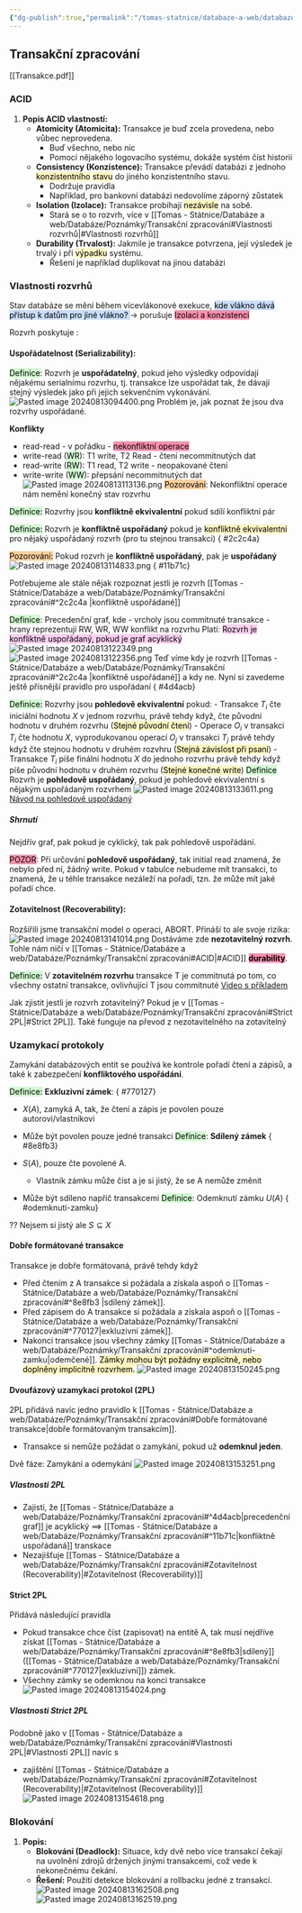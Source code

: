 ```yaml
---
{"dg-publish":true,"permalink":"/tomas-statnice/databaze-a-web/databaze/poznamky/transakcni-zpracovani/","tags":["databaze","databaze_a_web","tomas"],"noteIcon":""}
---
```


## Transakční zpracování
[[Transakce.pdf]]

### ACID
1. **Popis ACID vlastností:**
   - **Atomicity (Atomicita):** Transakce je buď zcela provedena, nebo vůbec neprovedena.
	   - Buď všechno, nebo nic
	   - Pomocí nějakého logovacího systému, dokáže systém číst historii
   - **Consistency (Konzistence):** Transakce převádí databázi z jednoho <mark style="background: #FFF3A3A6;">konzistentního</mark> <mark style="background: #FFF3A3A6;">stavu</mark> do jiného konzistentního stavu.
	   - Dodržuje pravidla
	   - Například, pro bankovní databázi nedovolíme záporný zůstatek
   - **Isolation (Izolace):** Transakce probíhají <mark style="background: #FFF3A3A6;">nezávisle</mark> na sobě.
	   - Stará se o to rozvrh, více v [[Tomas - Státnice/Databáze a web/Databáze/Poznámky/Transakční zpracování#Vlastnosti rozvrhů\|#Vlastnosti rozvrhů]]
   - **Durability (Trvalost):** Jakmile je transakce potvrzena, její výsledek je trvalý i při <mark style="background: #FFF3A3A6;">výpadku</mark> systému.
	   - Řešení je například duplikovat na jinou databázi

### Vlastnosti rozvrhů
Stav databáze se mění během vícevlákonové exekuce, <mark style="background: #ADCCFFA6;">kde vlákno dává přístup k datům pro jiné vlákno?
</mark> -> porušuje <mark style="background: #FF5582A6;">Izolaci a konzistenci</mark>

Rozvrh poskytuje :
#### Uspořádatelnost (Serializability):
<mark style="background: #BBFABBA6;">Definice</mark>: Rozvrh je **uspořádatelný**, pokud jeho výsledky odpovídají nějakému serialnímu rozvrhu, tj. transakce lze uspořádat tak, že dávají stejný výsledek jako při jejich sekvenčním vykonávání.
![Pasted image 20240813094400.png](/img/user/assets/img/Pasted%20image%2020240813094400.png)
Problém je, jak poznat že jsou dva rozvrhy uspořádané.

**Konflikty**
   - read-read - v pořádku - <mark style="background: #FF5582A6;">nekonfliktní operace</mark>
   - write-read (<mark style="background: #BBFABBA6;">WR</mark>): T1 write, T2 Read - čtení necommitnutých dat
   - read-write (<mark style="background: #BBFABBA6;">RW</mark>): T1 read, T2 write - neopakované čtení
   - write-write (<mark style="background: #BBFABBA6;">WW</mark>): přepsání necommitnutých dat
![Pasted image 20240813113136.png](/img/user/assets/img/Pasted%20image%2020240813113136.png)
<mark style="background: #FFB86CA6;">Pozorování</mark>: Nekonfliktní operace nám nemění konečný stav rozvrhu

<mark style="background: #BBFABBA6;">Definice:</mark> Rozvrhy jsou **konfliktně ekvivalentní** pokud sdílí konfliktní pár

<mark style="background: #BBFABBA6;">Definice:</mark> Rozvrh je **konfliktně uspořádaný** pokud je <mark style="background: #FFF3A3A6;">konfliktně ekvivalentní</mark> pro nějaký uspořádaný rozvrh (pro tu stejnou transakci)
{ #2c2c4a}


<mark style="background: #FFB86CA6;">Pozorování:</mark> Pokud rozvrh je **konfliktně uspořádaný**, pak je **uspořádaný**
![Pasted image 20240813114833.png](/img/user/assets/img/Pasted%20image%2020240813114833.png)
{ #11b71c}


Potřebujeme ale stále nějak rozpoznat jestli je rozvrh [[Tomas - Státnice/Databáze a web/Databáze/Poznámky/Transakční zpracování#^2c2c4a \|konfliktně uspořádané]]

<mark style="background: #BBFABBA6;">Definice</mark>: Precedenční graf, kde
	- vrcholy jsou commitnuté transakce
	- hrany reprezentují RW, WR, WW konflikt na rozvrhu
Platí: <mark style="background: #FFB8EBA6;">Rozvrh je konfliktně uspořádaný, pokud je graf acyklický</mark> 
![Pasted image 20240813122349.png](/img/user/assets/img/Pasted%20image%2020240813122349.png)
![Pasted image 20240813122356.png](/img/user/assets/img/Pasted%20image%2020240813122356.png)
Teď víme kdy je rozvrh [[Tomas - Státnice/Databáze a web/Databáze/Poznámky/Transakční zpracování#^2c2c4a \|konfliktně uspořádané]] a kdy ne. Nyní si zavedeme ještě přísnější pravidlo pro uspořádaní 
{ #4d4acb}


<mark style="background: #BBFABBA6;">Definice:</mark> Rozvrhy jsou **pohledově ekvivalentní** pokud:
	- Transakce $T_i$ čte iniciální hodnotu $X$ v jednom rozvrhu, právě tehdy když, čte původní hodnotu v druhém rozvrhu (<mark style="background: #FFF3A3A6;">Stejné původní čtení</mark>)
	- Operace $O_{i}$ v transakci $T_{i}$ čte hodnotu $X$, vyprodukovanou operací $O_{j}$ v transakci $T_{j}$ právě tehdy když čte stejnou hodnotu v druhém rozvhru (<mark style="background: #FFF3A3A6;">Stejná závislost při psaní</mark>)
	- Transakce $T_i$ píše finální hodnotu $X$ do jednoho rozvrhu právě tehdy když píše původní hodnotu v druhém rozvrhu (<mark style="background: #FFF3A3A6;">Stejné konečné write</mark>)
<mark style="background: #BBFABBA6;">Definice</mark> Rozvrh je **pohledově uspořádaný**, pokud je pohledově ekvivalentní s nějakým uspořádaným rozvrhem
![Pasted image 20240813133611.png](/img/user/assets/img/Pasted%20image%2020240813133611.png)
[Návod na pohledově uspořádaný](https://www.youtube.com/watch?v=Vb3G17vaug8)

##### Shrnutí
Nejdřív graf, pak pokud je cyklický, tak pak pohledově uspořádání.

<mark style="background: #FF5582A6;">POZOR</mark>: Při určování  **pohledově uspořádaný**, tak initial read znamená, že nebylo před ní, žádný write. Pokud v tabulce nebudeme mít transakci, to znamená, že u téhle transakce nezáleží na pořadí, tzn. že může mít jaké pořadí chce.

#### Zotavitelnost (Recoverability):
Rozšířili jsme transakční model o operaci, ABORT. Přináší to ale svoje rizika:
![Pasted image 20240813141014.png](/img/user/assets/img/Pasted%20image%2020240813141014.png)
Dostáváme zde **nezotavitelný rozvrh**. Tohle nám ničí v [[Tomas - Státnice/Databáze a web/Databáze/Poznámky/Transakční zpracování#ACID\|#ACID]] **<mark style="background: #FF5582A6;">durability</mark>**.

<mark style="background: #BBFABBA6;">Definice:</mark> V **zotavitelném rozvrhu** transakce T je commitnutá po tom, co všechny ostatní transakce, ovlivňující T jsou commitnuté
[Video s příkladem](https://www.youtube.com/watch?v=jEqnfpaEO6M)

Jak zjistit jestli je rozvrh zotavitelný? Pokud je v [[Tomas - Státnice/Databáze a web/Databáze/Poznámky/Transakční zpracování#Strict 2PL\|#Strict 2PL]]. Také funguje na převod z nezotavitelného na zotavitelný
### Uzamykací protokoly
Zamykání databázových entit se používá ke kontrole pořadí čtení a zápisů, a také k zabezpečení **konfliktového uspořádání**.

<mark style="background: #BBFABBA6;">Definice:</mark> **Exkluzivní zámek**:
{ #770127}

- $X(A)$, zamyká A, tak, že čtení a zápis je povolen pouze autorovi/vlastníkovi
- Může být povolen pouze jedné transakci
<mark style="background: #BBFABBA6;">Definice</mark>: **Sdílený zámek**
{ #8e8fb3}

- $S(A)$, pouze čte povolené A. 
	- Vlastník zámku může číst a je si jistý, že se A nemůže změnit
- Může být sdíleno napříč transakcemi
<mark style="background: #BBFABBA6;">Definice</mark>: Odemknutí zámku $U(A)$
{ #odemknuti-zamku}


?? Nejsem si jistý ale $S \subseteq X$
#### Dobře formátované transakce
Transakce je dobře formátovaná, právě tehdy když
- Před čtením z A transakce si požádala a získala aspoň o [[Tomas - Státnice/Databáze a web/Databáze/Poznámky/Transakční zpracování#^8e8fb3 \|sdílený zámek]].
- Před zápisem do A transakce si požádala a získala aspoň o [[Tomas - Státnice/Databáze a web/Databáze/Poznámky/Transakční zpracování#^770127\|exkluzivní zámek]].
- Nakonci transakce jsou všechny zámky [[Tomas - Státnice/Databáze a web/Databáze/Poznámky/Transakční zpracování#^odemknuti-zamku\|odemčené]]. 
<mark style="background: #FFF3A3A6;">Zámky mohou být požádny explicitně, nebo doplněny implicitně rozvrhem.</mark>
![Pasted image 20240813150245.png](/img/user/assets/img/Pasted%20image%2020240813150245.png)
#### Dvoufázový uzamykací protokol (2PL)
2PL přidává navíc jedno pravidlo k [[Tomas - Státnice/Databáze a web/Databáze/Poznámky/Transakční zpracování#Dobře formátované transakce\|dobře formátovaným transakcím]].
- Transakce si nemůže požádat o zamykání, pokud už **odemknul jeden**.

Dvě fáze: Zamykání a odemykání
![Pasted image 20240813153251.png](/img/user/assets/img/Pasted%20image%2020240813153251.png)
##### Vlastnosti 2PL
- Zajistí, že [[Tomas - Státnice/Databáze a web/Databáze/Poznámky/Transakční zpracování#^4d4acb\|precedenční graf]] je acyklický $\implies$ [[Tomas - Státnice/Databáze a web/Databáze/Poznámky/Transakční zpracování#^11b71c\|konfliktně uspořádaná]] transkace
- Nezajišťuje [[Tomas - Státnice/Databáze a web/Databáze/Poznámky/Transakční zpracování#Zotavitelnost (Recoverability)\|#Zotavitelnost (Recoverability)]]
#### Strict 2PL
Přidává následující pravidla
- Pokud transakce chce číst (zapisovat) na entitě A, tak musí nejdříve získat [[Tomas - Státnice/Databáze a web/Databáze/Poznámky/Transakční zpracování#^8e8fb3\|sdílený]] ([[Tomas - Státnice/Databáze a web/Databáze/Poznámky/Transakční zpracování#^770127\|exkluzivní]]) zámek.
- Všechny zámky se odemknou na konci transakce
![Pasted image 20240813154024.png](/img/user/assets/img/Pasted%20image%2020240813154024.png)
##### Vlastnosti Strict 2PL
Podobně jako v [[Tomas - Státnice/Databáze a web/Databáze/Poznámky/Transakční zpracování#Vlastnosti 2PL\|#Vlastnosti 2PL]] navíc s
- zajištění [[Tomas - Státnice/Databáze a web/Databáze/Poznámky/Transakční zpracování#Zotavitelnost (Recoverability)\|#Zotavitelnost (Recoverability)]]
![Pasted image 20240813154618.png](/img/user/assets/img/Pasted%20image%2020240813154618.png)
### Blokování
1. **Popis:**
   - **Blokování (Deadlock):** Situace, kdy dvě nebo více transakcí čekají na uvolnění zdrojů držených jinými transakcemi, což vede k nekonečnému čekání.
   - **Řešení:** Použití detekce blokování a rollbacku jedné z transakcí.
![Pasted image 20240813162508.png](/img/user/assets/img/Pasted%20image%2020240813162508.png)
![Pasted image 20240813162519.png](/img/user/assets/img/Pasted%20image%2020240813162519.png)